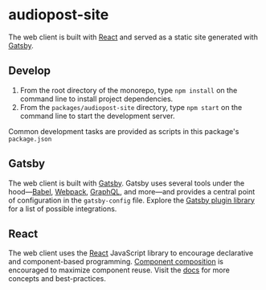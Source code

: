 # audiopost-site

The web client is built with [React](https://reactjs.org/) and served as a static site generated with [Gatsby](https://www.gatsbyjs.com/).

## Develop

1. From the root directory of the monorepo, type `npm install` on the command line to install project dependencies.
2. From the `packages/audiopost-site` directory, type `npm start` on the command line to start the development server.

Common development tasks are provided as scripts in this package's `package.json`

## Gatsby

The web client is built with [Gatsby](https://www.gatsbyjs.com/). Gatsby uses several tools under the hood—[Babel](https://babeljs.io/), [Webpack](https://webpack.js.org/), [GraphQL](https://graphql.org/), and more—and provides a central point of configuration in the `gatsby-config` file. Explore the [Gatsby plugin library](https://www.gatsbyjs.com/plugins/) for a list of possible integrations.

## React

The web client uses the [React](https://reactjs.org/) JavaScript library to encourage declarative and component-based programming. [Component composition](https://reactjs.org/docs/composition-vs-inheritance.html) is encouraged to maximize component reuse. Visit the [docs](https://reactjs.org/docs) for more concepts and best-practices.
